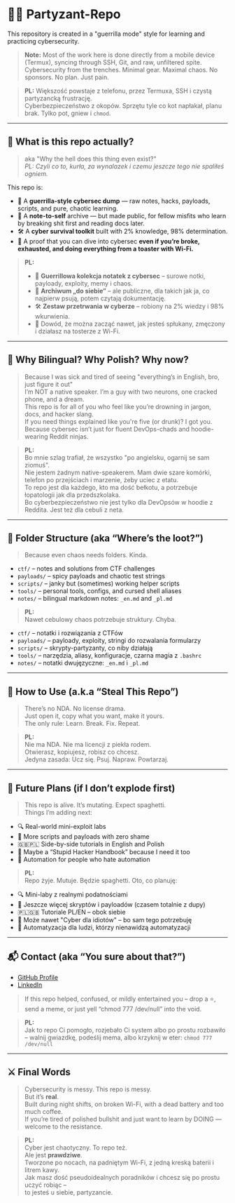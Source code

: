 # 🏴‍☠️ Partyzant-Repo

This repository is created in a "guerrilla mode" style for learning and practicing cybersecurity.

> **Note:** Most of the work here is done directly from a mobile device (Termux), syncing through SSH, Git, and raw, unfiltered spite.  
> Cybersecurity from the trenches. Minimal gear. Maximal chaos. No sponsors. No plan. Just pain.

> **PL:** Większość powstaje z telefonu, przez Termuxa, SSH i czystą partyzancką frustrację.  
> Cyberbezpieczeństwo z okopów. Sprzętu tyle co kot napłakał, planu brak. Tylko pot, gniew i `chmod`.

---

## 🤔 What is this repo actually?

> aka "Why the hell does this thing even exist?"  
> _PL: Czyli co to, kurła, za wynalazek i czemu jeszcze tego nie spaliłeś ogniem._

This repo is:

- 🧠 A **guerrilla-style cybersec dump** — raw notes, hacks, payloads, scripts, and pure, chaotic learning.  
- 📓 A **note-to-self** archive — but made public, for fellow misfits who learn by breaking shit first and reading docs later.  
- 🛠️ A **cyber survival toolkit** built with 2% knowledge, 98% determination.  
- 🤺 A proof that you can dive into cybersec **even if you’re broke, exhausted, and doing everything from a toaster with Wi-Fi.**

> **PL:**  
> - 🧠 **Guerrillowa kolekcja notatek z cybersec** – surowe notki, payloady, exploity, memy i chaos.  
> - 📓 **Archiwum „do siebie”** – ale publiczne, dla takich jak ja, co najpierw psują, potem czytają dokumentację.  
> - 🛠️ **Zestaw przetrwania w cyberze** – robiony na 2% wiedzy i 98% wkurwienia.  
> - 🤺 Dowód, że można zacząć nawet, jak jesteś spłukany, zmęczony i działasz na tosterze z Wi-Fi.

---

## 🧅 Why Bilingual? Why Polish? Why now?

> Because I was sick and tired of seeing "everything’s in English, bro, just figure it out"  
> I’m NOT a native speaker. I’m a guy with two neurons, one cracked phone, and a dream.  
> This repo is for all of you who feel like you’re drowning in jargon, docs, and hacker slang.  
> If you need things explained like you're five (or drunk)? I got you.  
> Because cybersec isn’t just for fluent DevOps-chads and hoodie-wearing Reddit ninjas.

> **PL:**  
> Bo mnie szlag trafiał, że wszystko "po angielsku, ogarnij se sam ziomuś".  
> Nie jestem żadnym native-speakerem. Mam dwie szare komórki, telefon po przejściach i marzenie, żeby uciec z etatu.  
> To repo jest dla każdego, kto ma dość bełkotu, a potrzebuje łopatologii jak dla przedszkolaka.  
> Bo cyberbezpieczeństwo nie jest tylko dla DevOpsów w hoodie z Reddita. Jest też dla cebuli z neta.

---

## 📁 Folder Structure (aka “Where’s the loot?”)

> Because even chaos needs folders. Kinda.

- `ctf/` – notes and solutions from CTF challenges  
- `payloads/` – spicy payloads and chaotic test strings  
- `scripts/` – janky but (sometimes) working helper scripts  
- `tools/` – personal tools, configs, and cursed shell aliases  
- `notes/` – bilingual markdown notes: `_en.md` and `_pl.md`

> **PL:**  
> Nawet cebulowy chaos potrzebuje struktury. Chyba.

- `ctf/` – notatki i rozwiązania z CTFów  
- `payloads/` – payloady, exploity, stringi do rozwalania formularzy  
- `scripts/` – skrypty-partyzanty, co niby działają  
- `tools/` – narzędzia, aliasy, konfiguracje, czarna magia z `.bashrc`  
- `notes/` – notatki dwujęzyczne: `_en.md` i `_pl.md`

---

## 🔧 How to Use (a.k.a “Steal This Repo”)

> There’s no NDA. No license drama.  
> Just open it, copy what you want, make it yours.  
> The only rule: Learn. Break. Fix. Repeat.

> **PL:**  
> Nie ma NDA. Nie ma licencji z piekła rodem.  
> Otwierasz, kopiujesz, robisz co chcesz.  
> Jedyna zasada: Ucz się. Psuj. Napraw. Powtarzaj.

---

## 🚀 Future Plans (if I don’t explode first)

> This repo is alive. It’s mutating. Expect spaghetti.  
> Things I’m adding next:

- 🔍 Real-world mini-exploit labs  
- 🧪 More scripts and payloads with zero shame  
- 🇬🇧🇵🇱 Side-by-side tutorials in English and Polish  
- 📓 Maybe a “Stupid Hacker Handbook” because I need it too  
- 🐒 Automation for people who hate automation

> **PL:**  
> Repo żyje. Mutuje. Będzie spaghetti. Oto, co planuję:

- 🔍 Mini-laby z realnymi podatnościami  
- 🧪 Jeszcze więcej skryptów i payloadów (czasem totalnie z dupy)  
- 🇵🇱🇬🇧 Tutoriale PL/EN – obok siebie  
- 📓 Może nawet "Cyber dla idiotów" – bo sam tego potrzebuję  
- 🐒 Automatyzacja dla ludzi, którzy nienawidzą automatyzacji

---

## 📬 Contact (aka “You sure about that?”)

- [GitHub Profile](https://github.com/Kernel-Panic-Kill-Init)  
- [LinkedIn](https://www.linkedin.com/in/filip-%C5%82uka-495a71372)

> If this repo helped, confused, or mildly entertained you – drop a ⭐, send a meme, or just yell “chmod 777 /dev/null” into the void.

> **PL:**  
> Jak to repo Ci pomogło, rozjebało Ci system albo po prostu rozbawiło – walnij gwiazdkę, podeślij mema, albo krzyknij w eter: `chmod 777 /dev/null`

---

## ⚔️ Final Words

> Cybersecurity is messy. This repo is messy.  
> But it’s **real**.  
> Built during night shifts, on broken Wi-Fi, with a dead battery and too much coffee.  
> If you’re tired of polished bullshit and just want to learn by DOING —  
> welcome to the resistance.

> **PL:**  
> Cyber jest chaotyczny. To repo też.  
> Ale jest **prawdziwe**.  
> Tworzone po nocach, na padniętym Wi-Fi, z jedną kreską baterii i litrem kawy.  
> Jak masz dość pseudoidealnych poradników i chcesz się po prostu uczyć robiąc –  
> to jesteś u siebie, partyzancie.
